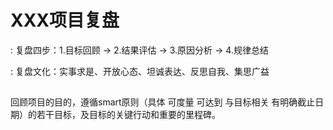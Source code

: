 # XXX项目复盘
: 复盘四步：1.目标回顾 -> 2.结果评估 -> 3.原因分析 -> 4.规律总结

: 复盘文化：实事求是、开放心态、坦诚表达、反思自我、集思广益
## 
回顾项目的目的，遵循smart原则（具体 可度量 可达到 与目标相关 有明确截止日期）的若干目标，及目标的关键行动和重要的里程碑。